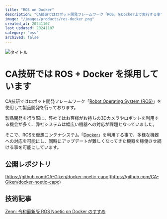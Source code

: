 ```yaml
---
title: "ROS on Docker"
description: "CA技研ではロボット開発フレームワーク「ROS」をDocker上で実行する事で、最新システムとレガシーシステムの統合を可能にしています。"
image: "/images/products/ros-docker.png"
created_at: 20241107
last_updated: 20241107
category: "oss"
archived: false
---
```


![タイトル](/images/products/ros-docker.png)

# CA技研では ROS + Docker を採用しています

CA技研ではロボット開発フレームワーク「[Robot Operating System (ROS)](https://www.ros.org/)」を使用して製品開発を行っております。

製品開発を行う際に、弊社ではお客様がお持ちの3Dカメラやロボットを利用する機会が多く、弊社システムは幅広い機器への対応が課題となっていました。

そこで、ROSを仮想コンテナシステム「[Docker](https://www.docker.com/ja-jp/)」を利用する事で、多様な機器への対応を可能にし、同時にアップデートが難しくなってきた機器を稼働させ続ける事を可能にしています。

## 公開レポジトリ

[https://github.com/CA-Giken/docker-noetic-capc](https://github.com/CA-Giken/docker-noetic-capc)

## 技術記事

[Zenn: 令和最新版 ROS Noetic on Docker のすすめ](https://zenn.dev/kyoizmy/articles/333ffb5102e2cf)
